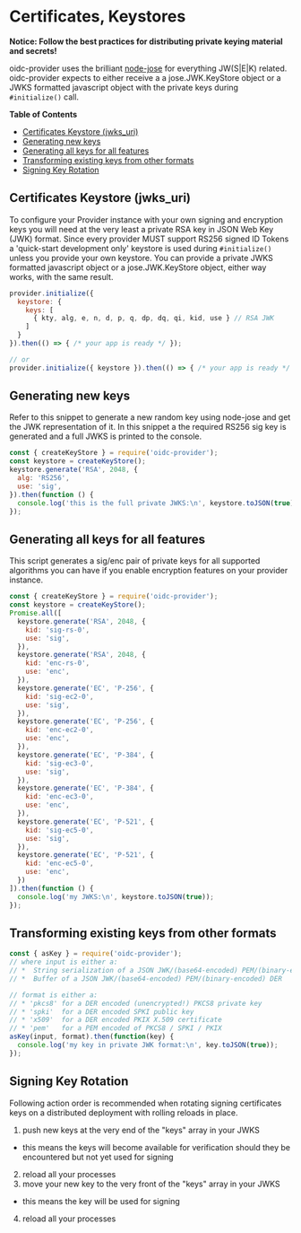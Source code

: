 # Certificates, Keystores

**Notice: Follow the best practices for distributing private keying material and secrets!**

oidc-provider uses the brilliant [node-jose][node-jose-library] for everything JW(S|E|K) related.
oidc-provider expects to either receive a a jose.JWK.KeyStore object or a JWKS formatted javascript
object with the private keys during `#initialize()` call.

**Table of Contents**

<!-- TOC START min:2 max:2 link:true update:true -->
  - [Certificates Keystore (jwks_uri)](#certificates-keystore-jwks_uri)
  - [Generating new keys](#generating-new-keys)
  - [Generating all keys for all features](#generating-all-keys-for-all-features)
  - [Transforming existing keys from other formats](#transforming-existing-keys-from-other-formats)
  - [Signing Key Rotation](#signing-key-rotation)

<!-- TOC END -->

## Certificates Keystore (jwks_uri)
To configure your Provider instance with your own signing and encryption keys you will need at the
very least a private RSA key in JSON Web Key (JWK) format. Since every provider MUST support RS256
signed ID Tokens a 'quick-start development only' keystore is used during `#initialize()` unless you
provide your own keystore. You can provide a private JWKS formatted javascript object or a
jose.JWK.KeyStore object, either way works, with the same result.

```js
provider.initialize({
  keystore: {
    keys: [
      { kty, alg, e, n, d, p, q, dp, dq, qi, kid, use } // RSA JWK
    ]
  }
}).then(() => { /* your app is ready */ });

// or
provider.initialize({ keystore }).then(() => { /* your app is ready */ });
```



## Generating new keys
Refer to this snippet to generate a new random key using node-jose and get the JWK representation
of it. In this snippet a the required RS256 sig key is generated and a full JWKS is printed to the
console.

```js
const { createKeyStore } = require('oidc-provider');
const keystore = createKeyStore();
keystore.generate('RSA', 2048, {
  alg: 'RS256',
  use: 'sig',
}).then(function () {
  console.log('this is the full private JWKS:\n', keystore.toJSON(true));
});
```

## Generating all keys for all features
This script generates a sig/enc pair of private keys for all supported algorithms you can have if
you enable encryption features on your provider instance.

```js
const { createKeyStore } = require('oidc-provider');
const keystore = createKeyStore();
Promise.all([
  keystore.generate('RSA', 2048, {
    kid: 'sig-rs-0',
    use: 'sig',
  }),
  keystore.generate('RSA', 2048, {
    kid: 'enc-rs-0',
    use: 'enc',
  }),
  keystore.generate('EC', 'P-256', {
    kid: 'sig-ec2-0',
    use: 'sig',
  }),
  keystore.generate('EC', 'P-256', {
    kid: 'enc-ec2-0',
    use: 'enc',
  }),
  keystore.generate('EC', 'P-384', {
    kid: 'sig-ec3-0',
    use: 'sig',
  }),
  keystore.generate('EC', 'P-384', {
    kid: 'enc-ec3-0',
    use: 'enc',
  }),
  keystore.generate('EC', 'P-521', {
    kid: 'sig-ec5-0',
    use: 'sig',
  }),
  keystore.generate('EC', 'P-521', {
    kid: 'enc-ec5-0',
    use: 'enc',
  })
]).then(function () {
  console.log('my JWKS:\n', keystore.toJSON(true));
});
```

## Transforming existing keys from other formats
```js
const { asKey } = require('oidc-provider');
// where input is either a:
// *  String serialization of a JSON JWK/(base64-encoded) PEM/(binary-encoded) DER
// *  Buffer of a JSON JWK/(base64-encoded) PEM/(binary-encoded) DER

// format is either a:
// * 'pkcs8' for a DER encoded (unencrypted!) PKCS8 private key
// * 'spki'  for a DER encoded SPKI public key
// * 'x509'  for a DER encoded PKIX X.509 certificate
// * 'pem'   for a PEM encoded of PKCS8 / SPKI / PKIX
asKey(input, format).then(function(key) {
  console.log('my key in private JWK format:\n', key.toJSON(true));
});
```

## Signing Key Rotation
Following action order is recommended when rotating signing certificates keys on a
distributed deployment with rolling reloads in place.

1. push new keys at the very end of the "keys" array in your JWKS
  - this means the keys will become available for verification should they be encountered but not
  yet used for signing
2. reload all your processes
3. move your new key to the very front of the "keys" array in your JWKS
  - this means the key will be used for signing
4. reload all your processes

[node-jose-library]: https://github.com/cisco/node-jose
[jose-jwk]: https://tools.ietf.org/html/rfc7517

